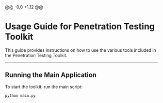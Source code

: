 @@ -0,0 +1,12 @@
# Usage Guide for Penetration Testing Toolkit

This guide provides instructions on how to use the various tools included in the Penetration Testing Toolkit.

---

## Running the Main Application

To start the toolkit, run the main script:

```bash
python main.py